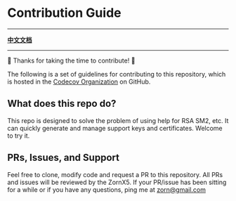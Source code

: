 # Contribution Guide

-------------------------------------------------------------------------------

[**中文文档**](CONTRIBUTING.md)

-------------------------------------------------------------------------------

:tada: Thanks for taking the time to contribute! :tada:

The following is a set of guidelines for contributing to this repository, which is hosted in the [Codecov Organization](https://github.com/codecov) on GitHub.

## What does this repo do?

This repo is designed to solve the problem of using help for RSA SM2, etc. It can quickly generate and manage support keys and certificates. Welcome to try it.

## PRs, Issues, and Support

Feel free to clone, modify code and request a PR to this repository. All PRs and issues will be reviewed by the ZornX5. If your PR/issue has been sitting for a while or if you have any questions, ping me at zorn@gmail.com
